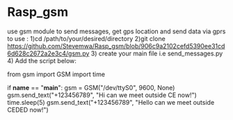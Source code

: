 # Rasp_gsm
use gsm module to send messages, get gps location and send data via gprs
to use :
1)cd /path/to/your/desired/directory
2)git clone https://github.com/Stevemwa/Rasp_gsm/blob/906c9a2102cefd5390ee31cd6d628c2672a2e3c4/gsm.py
3) create your main file i.e send_messages.py
4) Add the script below:
   
from gsm import GSM
import time

if __name__ == "__main__":
    gsm = GSM("/dev/ttyS0", 9600, None)
    gsm.send_text("+123456789", "Hi can we meet outside CE now!") 
    time.sleep(5)
    gsm.send_text("+123456789", "Hello can we meet outside CEDED now!")
    
    
